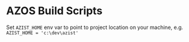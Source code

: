 # AZOS Build Scripts

Set `AZIST_HOME` env var to point to project location on your machine, 
e.g. `AZIST_HOME = 'c:\dev\azist'`
